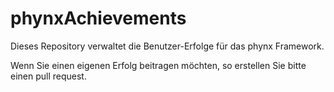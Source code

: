 # phynxAchievements

Dieses Repository verwaltet die Benutzer-Erfolge für das phynx Framework.

Wenn Sie einen eigenen Erfolg beitragen möchten, so erstellen Sie bitte einen pull request.
